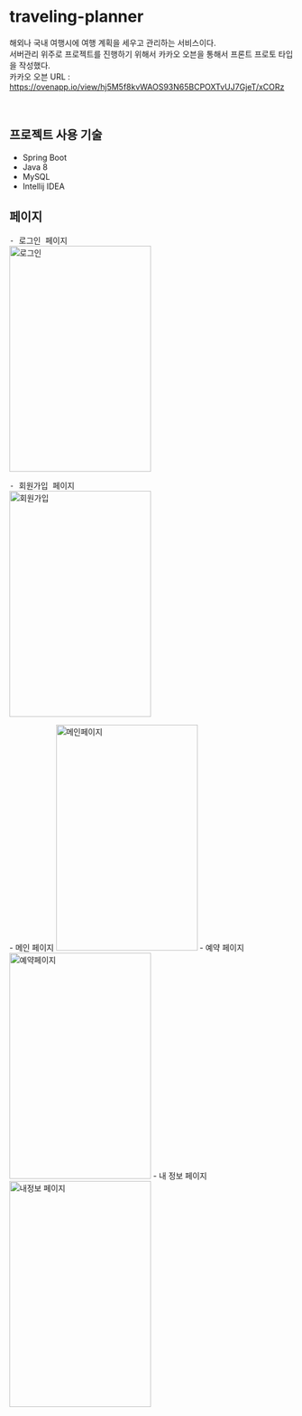 <h1>traveling-planner</h1>

해외나 국내 여행시에 여행 계획을 세우고 관리하는 서비스이다.<br>
서버관리 위주로 프로젝트를 진행하기 위해서 카카오 오븐을 통해서 프론트 프로토 타입을 작성했다. <br>
카카오 오븐 URL : https://ovenapp.io/view/hj5M5f8kvWAOS93N65BCPOXTvUJ7GjeT/xCORz

<br>
<h2>프로젝트 사용 기술</h2>

- Spring Boot
- Java 8
- MySQL
- Intellij IDEA

<h2>페이지</h2>
<pre>- 로그인 페이지
<img width="251" height="400" alt="로그인" src="https://user-images.githubusercontent.com/53288312/99758282-98654700-2b34-11eb-982b-7be405360116.PNG"></pre>
<pre>- 회원가입 페이지
<img width="251" height="400" alt="회원가입" src="https://user-images.githubusercontent.com/53288312/99758293-a0bd8200-2b34-11eb-9fe3-f8aa99e8c680.PNG"></pre>
- 메인 페이지
<img width="251" height="400" alt="메인페이지" src="https://user-images.githubusercontent.com/53288312/99758296-a1eeaf00-2b34-11eb-803a-9f8c7e37fe42.PNG">
- 예약 페이지
<img width="251" height="400" alt="예약페이지" src="https://user-images.githubusercontent.com/53288312/99758299-a4510900-2b34-11eb-9295-7a99885ecc18.PNG">
- 내 정보 페이지
<img width="251" height="400" alt="내정보 페이지" src="https://user-images.githubusercontent.com/53288312/99758301-a61acc80-2b34-11eb-99cb-46fe40e81e78.PNG">
